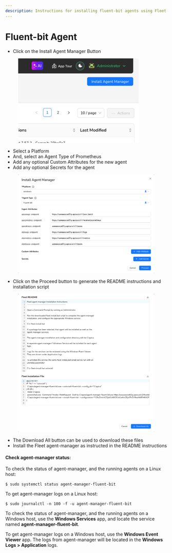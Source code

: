 ```yaml
---
description: Instructions for installing fluent-bit agents using Fleet.
---
```


# Fluent-bit Agent

* Click on the Install Agent Manager Button

<figure><img src="../../.gitbook/assets/image (203).png" alt="" width="375"><figcaption></figcaption></figure>

* Select a Platform
* And, select an Agent Type of Prometheus
* Add any optional Custom Attributes for the new agent
* Add any optional Secrets for the agent

<figure><img src="../../.gitbook/assets/Screenshot 2025-01-15 at 14-52-43 Fleet.png" alt=""><figcaption></figcaption></figure>

* Click on the Proceed button to generate the README instructions and installation script

<figure><img src="../../.gitbook/assets/Screenshot 2025-01-15 at 14-59-25 Fleet.png" alt=""><figcaption></figcaption></figure>

* The Download All button can be used to download these files
* Install the Fleet agent-manager as instructed in the README instructions

#### Check agent-manager status:

To check the status of agent-manager, and the running agents on a Linux host:

```
$ sudo systemctl status agent-manager-fluent-bit
```

To get agent-manager logs on a Linux host:

```
$ sudo journalctl -n 100 -f -u agent-manager-fluent-bit
```

To check the status of agent-manager, and the running agents on a Windows host, use the **Windows Services** app, and locate the service named **agent-manager-fluent-bit**.

To get agent-manager logs on a Windows host, use the **Windows Event Viewer** app. The logs from agent-manager will be located in the **Windows Logs > Application** logs.

